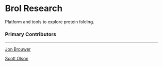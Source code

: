 # Brol Research

Platform and tools to explore protein folding.




### Primary Contributors
---

[Jon Brouwer](https://github.com/jbrouw2)

[Scott Olson](https://github.com/Scott-Olson)


